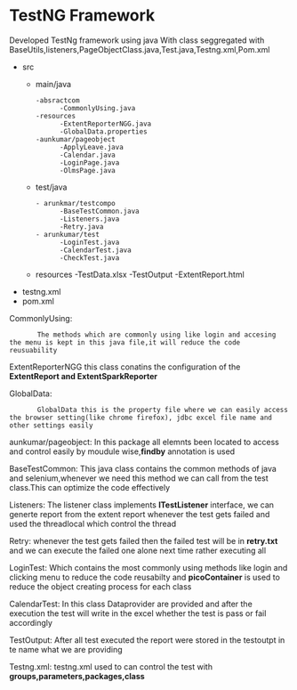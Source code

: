 # TestNG Framework
Developed TestNg framework using java With class seggregated with BaseUtils,listeners,PageObjectClass.java,Test.java,Testng.xml,Pom.xml

- src
  - main/java
    
        -absractcom
              -CommonlyUsing.java
        -resources
              -ExtentReporterNGG.java
              -GlobalData.properties
        -aunkumar/pageobject
              -ApplyLeave.java
              -Calendar.java
              -LoginPage.java
              -OlmsPage.java
  - test/java

        - arunkmar/testcompo
              -BaseTestCommon.java
              -Listeners.java
              -Retry.java
        - arunkumar/test
              -LoginTest.java
              -CalendarTest.java
              -CheckTest.java
  - resources
        -TestData.xlsx
  -TestOutput
       -ExtentReport.html
- testng.xml
- pom.xml

  
CommonlyUsing:

           The methods which are commonly using like login and accesing the menu is kept in this java file,it will reduce the code reusuability
           
ExtentReporterNGG
           this class conatins the configuration of the **ExtentReport and ExtentSparkReporter** 

GlobalData:

           GlobalData this is the property file where we can easily access the browser setting(like chrome firefox), jdbc excel file name and other settings easily 

aunkumar/pageobject:
            In this package all elemnts been located to access and control easily by moudule wise,**findby** annotation is used

BaseTestCommon:
           This java class contains the common methods of java and selenium,whenever we need this method we can call from the test class.This can optimize the code effectively

Listeners:
          The listener class implements  **ITestListener** interface, we can generte report from the extent report whenever the test gets failed and used the threadlocal which control the thread

Retry:
        whenever the test gets failed then the failed test will be in **retry.txt** and we can execute the failed one alone next time rather executing all

LoginTest:
        Which contains the most commonly using methods like login and clicking menu to reduce the code reusabilty and **picoContainer** is used to reduce the object creating process for each class

CalendarTest:
        In this class Dataprovider are provided and after the execution the test will write in the excel whether the test is pass or fail accordingly 

TestOutput:
        After all test executed the report were stored in the testoutpt in te name what we are providing

Testng.xml:
        testng.xml used to can control the test with **groups,parameters,packages,class**
     


